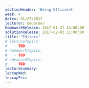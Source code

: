 ```yaml
---
sectionHeader: 'Being Efficient'
week: 4
dates: 01/27/2017
lecturer: mmdarden
homeworkRelease: 2017-01-27 15:00:00
solutionRelease: 2017-02-03 15:00:00
title: "Editors"
# lectureTopics:
#   - TBD
# homeworkTopics:
#   - TBD
# advancedTopics:
#   - TBD
lectureSummary:
leccapWed:
leccapFri:
---
```

